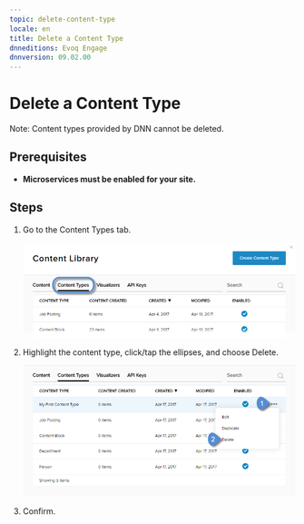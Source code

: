 ```yaml
---
topic: delete-content-type
locale: en
title: Delete a Content Type
dnneditions: Evoq Engage
dnnversion: 09.02.00
---
```


# Delete a Content Type

Note: Content types provided by DNN cannot be deleted.

## Prerequisites

*   **Microservices must be enabled for your site.**

## Steps

1.  Go to the Content Types tab.
    
    ![Content Types](/images/scr-pbtabs-all-Content-ContentLibrary-ContentTypes-E91.png)
    
2.  Highlight the content type, click/tap the ellipses, and choose Delete.
    
      
    
    ![Content Type ellipses menu > Delete](/images/scr-ContentTypes-Ellipses-Delete-E91.png)
    
      
    
3.  Confirm.